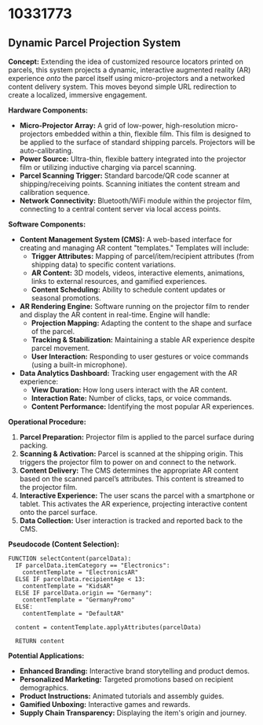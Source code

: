 # 10331773

## Dynamic Parcel Projection System

**Concept:** Extending the idea of customized resource locators printed on parcels, this system projects a dynamic, interactive augmented reality (AR) experience *onto* the parcel itself using micro-projectors and a networked content delivery system. This moves beyond simple URL redirection to create a localized, immersive engagement.

**Hardware Components:**

*   **Micro-Projector Array:**  A grid of low-power, high-resolution micro-projectors embedded within a thin, flexible film.  This film is designed to be applied to the surface of standard shipping parcels. Projectors will be auto-calibrating.
*   **Power Source:** Ultra-thin, flexible battery integrated into the projector film or utilizing inductive charging via parcel scanning.
*   **Parcel Scanning Trigger:**  Standard barcode/QR code scanner at shipping/receiving points. Scanning initiates the content stream and calibration sequence.
*   **Network Connectivity:**  Bluetooth/WiFi module within the projector film, connecting to a central content server via local access points.

**Software Components:**

*   **Content Management System (CMS):**  A web-based interface for creating and managing AR content "templates." Templates will include:
    *   **Trigger Attributes:**  Mapping of parcel/item/recipient attributes (from shipping data) to specific content variations.
    *   **AR Content:**  3D models, videos, interactive elements, animations, links to external resources, and gamified experiences.
    *   **Content Scheduling:** Ability to schedule content updates or seasonal promotions.
*   **AR Rendering Engine:**  Software running on the projector film to render and display the AR content in real-time. Engine will handle:
    *   **Projection Mapping:**  Adapting the content to the shape and surface of the parcel.
    *   **Tracking & Stabilization:** Maintaining a stable AR experience despite parcel movement.
    *   **User Interaction:**  Responding to user gestures or voice commands (using a built-in microphone).
*   **Data Analytics Dashboard:**  Tracking user engagement with the AR experience:
    *   **View Duration:** How long users interact with the AR content.
    *   **Interaction Rate:**  Number of clicks, taps, or voice commands.
    *   **Content Performance:**  Identifying the most popular AR experiences.

**Operational Procedure:**

1.  **Parcel Preparation:**  Projector film is applied to the parcel surface during packing.
2.  **Scanning & Activation:**  Parcel is scanned at the shipping origin.  This triggers the projector film to power on and connect to the network.
3.  **Content Delivery:**  The CMS determines the appropriate AR content based on the scanned parcel’s attributes. This content is streamed to the projector film.
4.  **Interactive Experience:**  The user scans the parcel with a smartphone or tablet. This activates the AR experience, projecting interactive content onto the parcel surface.
5.  **Data Collection:** User interaction is tracked and reported back to the CMS.

**Pseudocode (Content Selection):**

```
FUNCTION selectContent(parcelData):
  IF parcelData.itemCategory == "Electronics":
    contentTemplate = "ElectronicsAR"
  ELSE IF parcelData.recipientAge < 13:
    contentTemplate = "KidsAR"
  ELSE IF parcelData.origin == "Germany":
    contentTemplate = "GermanyPromo"
  ELSE:
    contentTemplate = "DefaultAR"

  content = contentTemplate.applyAttributes(parcelData)

  RETURN content
```

**Potential Applications:**

*   **Enhanced Branding:**  Interactive brand storytelling and product demos.
*   **Personalized Marketing:**  Targeted promotions based on recipient demographics.
*   **Product Instructions:**  Animated tutorials and assembly guides.
*   **Gamified Unboxing:**  Interactive games and rewards.
*   **Supply Chain Transparency:** Displaying the item's origin and journey.
